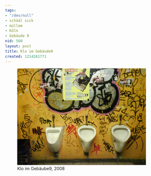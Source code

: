 ```yaml
---
tags:
- "/dev/null"
- schääl sick
- müllem
- Köln
- Gebäude 9
nid: 560
layout: post
title: Klo im Gebäude9
created: 1214261771
---
```

<figure role="group">
  <img src="/assets/imgs/klo-im-gebaeude9-2008.jpg" alt="Klo im Gebäube9, 2008"  />
  <figcaption>Klo im Gebäube9, 2008</figcaption>
</figure>
